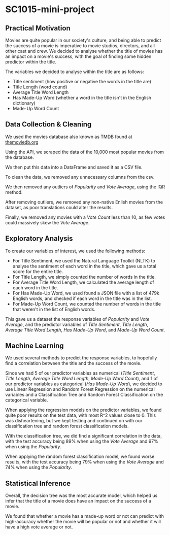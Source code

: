 # SC1015-mini-project

## Practical Motivation
Movies are quite popular in our society's culture, and being able to predict the success of a movie is imperative to movie studios, directors, and all other cast and crew.
We decided to analyse whether the title of movies has an impact on a movie's success, with the goal of finding some hidden predictor within the title.

The variables we decided to analyse within the title are as follows:
- Title sentiment (how positive or negative the words in the title are)
- Title Length (word cound)
- Average Title Word Length
- Has Made-Up Word (whether a word in the title isn't in the English dictionary)
- Made-Up Word Count

## Data Collection & Cleaning
We used the movies database also known as TMDB found at [themoviedb.org](https://themoviedb.org)

Using the API, we scraped the data of the 10,000 most popular movies from the database.

We then put this data into a DataFrame and saved it as a CSV file.

To clean the data, we removed any unnecessary columns from the csv.

We then removed any outliers of _Popularity_ and _Vote Average_, using the IQR method.

After removing outliers, we removed any non-native Enlish movies from the dataset, as poor translations could alter the results.

Finally, we removed any movies with a _Vote Count_ less than 10, as few votes could massively skew the _Vote Average_.

## Exploratory Analysis
To create our variables of interest, we used the following methods:
- For Title Sentiment, we used the Natural Language Toolkit (NLTK) to analyse the sentiment of each word in the title, which gave us a total score for the entire title.
- For Title Length, we simply counted the number of words in the title.
- For Average Title Word Length, we calculated the average length of each word in the title.
- For Has Made-Up Word, we used found a JSON file with a list of 479k English words, and checked if each word in the title was in the list.
- For Made-Up Word Count, we counted the number of words in the title that weren't in the list of English words.

This gave us a dataset the response variables of _Popularity_ and _Vote Average_, and the predictor variables of _Title Sentiment_, _Title Length_, _Average Title Word Length_, _Has Made-Up Word_, and _Made-Up Word Count_.

## Machine Learning
We used several methods to predict the response variables, to hopefully find a correlation between the title and the success of the movie.

Since we had 5 of our predictor variables as numerical (_Title Sentiment_, _Title Length_, _Average Title Word Length_, _Made-Up Word Count_), and 1 of our predictor variables as categorical (_Has Made-Up Word_), we decided to use Linear Regression and Random Forest Regression on the numerical variables and a Classification Tree and Random Forest Classification on the categorical variable.

When applying the regression models on the predictor variables, we found quite poor results on the test data, with most R^2 values close to 0. This was disheartening, but we kept testing and continued on with our classification tree and random forest classification models.

With the classification tree, we did find a significant correlation in the data, with the test accuracy being 89% when using the _Vote Average_ and 97% when using the _Popularity_.

When applying the random forest classification model, we found worse results, with the test accuracy being 79% when using the _Vote Average_ and 74% when using the _Popularity_.

## Statistical Inference
Overall, the decision tree was the most accurate model, which helped us infer that the title of a movie does have an impact on the success of a movie. 

We found that whether a movie has a made-up word or not can predict with high-accuracy whether the movie will be popular or not and whether it will have a high vote average or not.




